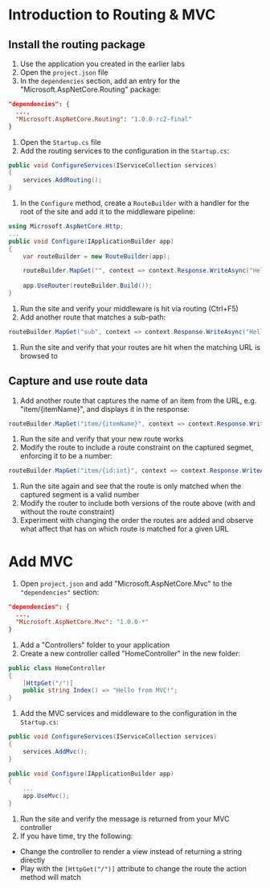 # Introduction to Routing & MVC

## Install the routing package
1. Use the application you created in the earlier labs
1. Open the `project.json` file
1. In the `dependencies` section, add an entry for the "Microsoft.AspNetCore.Routing" package:

  ``` JSON
  "dependencies": {
    ...,
    "Microsoft.AspNetCore.Routing": "1.0.0-rc2-final"
  }
  ```
1. Open the `Startup.cs` file
1. Add the routing services to the configuration in the `Startup.cs`:

  ``` c#
  public void ConfigureServices(IServiceCollection services)
  {
      services.AddRouting();
  }
  ```
1. In the `Configure` method, create a `RouteBuilder` with a handler for the root of the site and add it to the middleware pipeline:
  
  ``` c#
  using Microsoft.AspNetCore.Http;
  ...
  public void Configure(IApplicationBuilder app)
  {
      var routeBuilder = new RouteBuilder(app);

      routeBuilder.MapGet("", context => context.Response.WriteAsync("Hello from Routing!"));
            
      app.UseRouter(routeBuilder.Build());
  }
  ```
1. Run the site and verify your middleware is hit via routing (Ctrl+F5)
1. Add another route that matches a sub-path:
  
  ``` c#
  routeBuilder.MapGet("sub", context => context.Response.WriteAsync("Hello from sub!"));
  ```
1. Run the site and verify that your routes are hit when the matching URL is browsed to

## Capture and use route data
1. Add another route that captures the name of an item from the URL, e.g. "item/{itemName}", and displays it in the response:
  
  ``` c#
  routeBuilder.MapGet("item/{itemName}", context => context.Response.WriteAsync($"Item: {context.GetRouteValue("itemName")}"));
  ```
1. Run the site and verify that your new route works
1. Modify the route to include a route constraint on the captured segmet, enforcing it to be a number:
  
  ``` c#
  routeBuilder.MapGet("item/{id:int}", context => context.Response.WriteAsync($"Item ID: {context.GetRouteValue("id")}"));
  ```
1. Run the site again and see that the route is only matched when the captured segment is a valid number
1. Modify the router to include both versions of the route above (with and without the route constraint)
1. Experiment with changing the order the routes are added and observe what affect that has on which route is matched for a given URL

# Add MVC
1. Open `project.json` and add "Microsoft.AspNetCore.Mvc" to the `"dependencies"` section:

  ``` JSON
  "dependencies": {
    ...,
    "Microsoft.AspNetCore.Mvc": "1.0.0-*"
  }
  ```
1. Add a "Controllers" folder to your application
1. Create a new controller called "HomeController" in the new folder:

  ``` c#
  public class HomeController
  {
      [HttpGet("/")]
      public string Index() => "Hello from MVC!";
  }
  ```
1. Add the MVC services and middleware to the configuration in the `Startup.cs`:

  ``` c#
  public void ConfigureServices(IServiceCollection services)
  {
      services.AddMvc();
  }
  
  public void Configure(IApplicationBuilder app)
  {
      ...
      app.UseMvc();
  }
  ```
1. Run the site and verify the message is returned from your MVC controller
1. If you have time, try the following:
  - Change the controller to render a view instead of returning a string directly
  - Play with the `[HttpGet("/")]` attribute to change the route the action method will match
